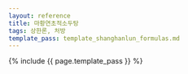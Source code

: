 ```yaml
---
layout: reference
title: 마황연초적소두탕
tags: 상한론, 처방
template_pass: template_shanghanlun_formulas.md
---
```



{% include {{ page.template_pass }} %}